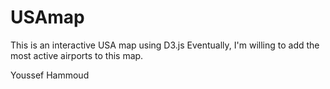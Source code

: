 # USAmap
This is an interactive USA map using D3.js
Eventually, I'm willing to add the most active airports to this map.

Youssef Hammoud
